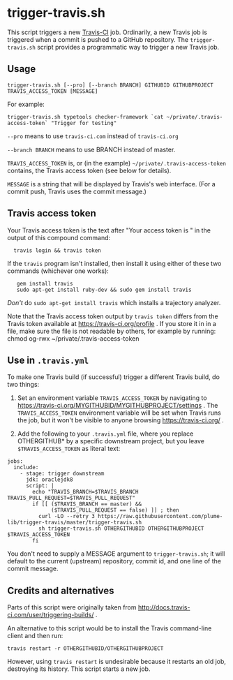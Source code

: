 # trigger-travis.sh

This script triggers a new [Travis-CI](https://travis-ci.org/) job.
Ordinarily, a new Travis job is triggered when a commit is pushed to a
GitHub repository.  The `trigger-travis.sh` script provides a programmatic
way to trigger a new Travis job.

## Usage

```
trigger-travis.sh [--pro] [--branch BRANCH] GITHUBID GITHUBPROJECT TRAVIS_ACCESS_TOKEN [MESSAGE]
```

For example:
```
trigger-travis.sh typetools checker-framework `cat ~/private/.travis-access-token` "Trigger for testing"
```

`--pro` means to use `travis-ci.com` instead of `travis-ci.org`

`--branch BRANCH` means to use BRANCH instead of master.

`TRAVIS_ACCESS_TOKEN` is, or (in the example) `~/private/.travis-access-token` contains,
the Travis access token (see below for details).

`MESSAGE` is a string that will be displayed by Travis's web interface.
(For a commit push, Travis uses the commit message.)

## Travis access token

Your Travis access token is the text after "Your access token is " in
the output of this compound command:
```
  travis login && travis token
```

If the `travis` program isn't installed, then install it using either of these two
commands (whichever one works):
```
   gem install travis
   sudo apt-get install ruby-dev && sudo gem install travis
```
*Don't* do `sudo apt-get install travis` which installs a trajectory analyzer.

Note that the Travis access token output by `travis token` differs from the
Travis token available at https://travis-ci.org/profile .
If you store it in in a file, make sure the file is not readable by others,
for example by running:  chmod og-rwx ~/private/.travis-access-token

## Use in `.travis.yml`

To make one Travis build (if successful) trigger a different Travis build, do two things:

1. Set an environment variable `TRAVIS_ACCESS_TOKEN` by navigating to
  https://travis-ci.org/MYGITHUBID/MYGITHUBPROJECT/settings .
The `TRAVIS_ACCESS_TOKEN` environment variable will be set when Travis runs
the job, but it won't be visible to anyone browsing https://travis-ci.org/ .

2. Add the following to your `.travis.yml` file, where you replace
OTHERGITHUB* by a specific downstream project, but you leave
`$TRAVIS_ACCESS_TOKEN` as literal text:

```
jobs:
  include:
    - stage: trigger downstream
      jdk: oraclejdk8
      script: |
        echo "TRAVIS_BRANCH=$TRAVIS_BRANCH TRAVIS_PULL_REQUEST=$TRAVIS_PULL_REQUEST"
        if [[ ($TRAVIS_BRANCH == master) &&
              ($TRAVIS_PULL_REQUEST == false) ]] ; then
          curl -LO --retry 3 https://raw.githubusercontent.com/plume-lib/trigger-travis/master/trigger-travis.sh
          sh trigger-travis.sh OTHERGITHUBID OTHERGITHUBPROJECT $TRAVIS_ACCESS_TOKEN
        fi
```

You don't need to supply a MESSAGE argument to `trigger-travis.sh`; it will
default to the current (upstream) repository, commit id, and one line of
the commit message.


## Credits and alternatives

Parts of this script were originally taken from
http://docs.travis-ci.com/user/triggering-builds/ .

An alternative to this script would be to install the Travis command-line
client and then run:
```
travis restart -r OTHERGITHUBID/OTHERGITHUBPROJECT
```

However, using `travis restart` is undesirable because it restarts an old
job, destroying its history.  This script starts a new job.

